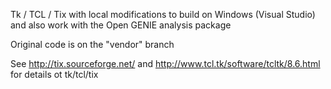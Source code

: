 Tk / TCL / Tix with local modifications to build on Windows (Visual Studio) and also work with the
Open GENIE analysis package

Original code is on the "vendor" branch

See http://tix.sourceforge.net/ and http://www.tcl.tk/software/tcltk/8.6.html for details ot tk/tcl/tix
